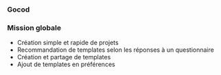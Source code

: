 ### Gocod 

### Mission globale

- Création simple et rapide de projets
- Recommandation de templates selon les réponses à un questionnaire
- Création et partage de templates
- Ajout de templates en préférences


